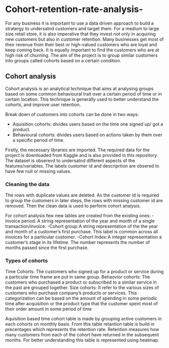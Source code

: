 # Cohort-retention-rate-analysis-  
For any business it is important to use a data driven approach to build a stratergy to undersatnd customers and target them. For a medium to large size retail store, it is also imperative that they invest not only in acquiring new customers but also in customer retention. Many businesses get most of their revenue from their best or high-valued customers who are loyal and keep coming back. It is equally important to find the customers who are at high risk of churning. The aim of the project is to group similar customers into groups called cohorts based on a certain condition.  

## Cohort analysis
Cohort analysis is an analytical technique that aims at analysing groups based on some common behavioural trait over a certain period of time or in certain location. This technique is generally used to better understand the cohorts, and improve user retention.  

Break down of customers into cohorts can be done in two ways:
-  Aquisition cohorts: divides users based on the time one signed up/ got a product.
- Behavioural cohorts: divides users based on actions taken by them over a specific period of time.

Firstly, the necessary libraries are imported. The required data for the project is downloaded from Kaggle and is also provided in this repository. The dataset is obserevd to undersatnd different aspects of the features/variables. The labels customer id and descriprtion are obsered to have few null or missing values.

### Cleaning the data
The rows with duplicate values are deleted.  As the customer id is required to group the customers in later steps, the rows with missing customer id are removed. Then the clean data is used to perform cohort analysis.  

For cohort analysis few new lables are created from the existing ones:
-Invoice period: A string representation of the year and month of a single transaction/invoice.
-Cohort group: A string representation of the the year and month of a customer’s first purchase. This label is common across all invoices for a particular customer.
-Cohort Index: A integer representation a customer’s stage in its lifetime. The number represents the number of months passed since the first purchase.

### Types of cohorts
Time Cohorts: The customers who signed up for a product or service during a particular time frame are put in same group.
Behaovior cohorts: The customers who purchased a product or subscribed to a similar service in the past are grouped together.
Size cohorts: It refer to the various sizes of customers who purchase company’s products or services. This categorization can be based on the amount of spending in some periodic time after acquisition or the product type that the customer spent most of their order amount in some period of time

Aquisition based time cohort table is made by grouping active customers in each cohorts on monthly basis. From this table retantion table is build in precentages which represents the retention rate. Retention measures how many customers from each of the cohort have returned in the subsequent months.
For better understanding this table is represented using heatmap. 
